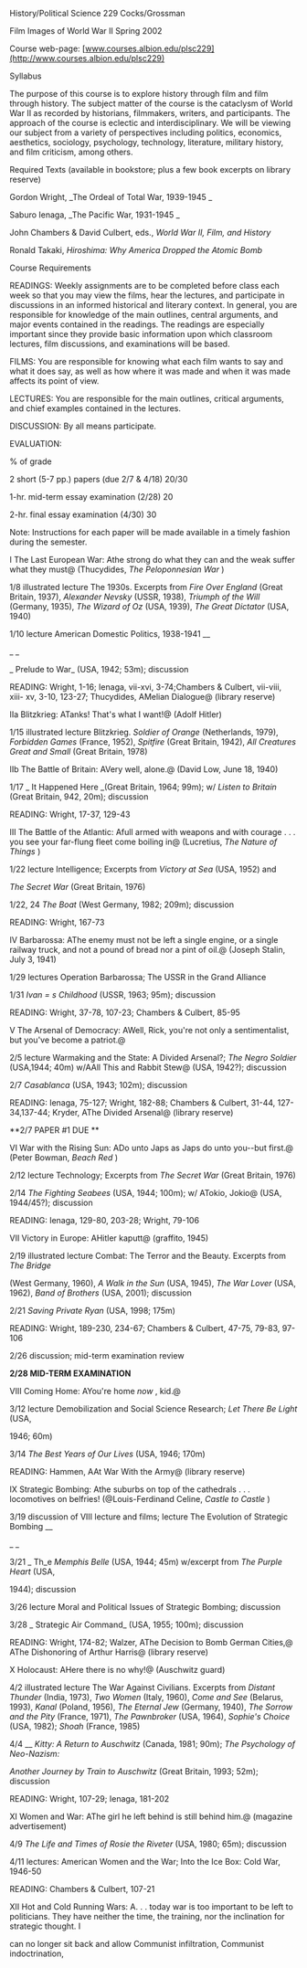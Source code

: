 History/Political Science 229 Cocks/Grossman

Film Images of World War II Spring 2002

Course web-page:
[www.courses.albion.edu/plsc229](http://www.courses.albion.edu/plsc229)



Syllabus



The purpose of this course is to explore history through film and film through
history. The subject matter of the course is the cataclysm of World War II as
recorded by historians, filmmakers, writers, and participants. The approach of
the course is eclectic and interdisciplinary. We will be viewing our subject
from a variety of perspectives including politics, economics, aesthetics,
sociology, psychology, technology, literature, military history, and film
criticism, among others.



Required Texts (available in bookstore; plus a few book excerpts on library
reserve)

Gordon Wright, _The Ordeal of Total War, 1939-1945 _

Saburo Ienaga, _The Pacific War, 1931-1945 _

John Chambers & David Culbert, eds., _World War II, Film, and History_

Ronald Takaki, _Hiroshima: Why America Dropped the Atomic Bomb_

Course Requirements



READINGS: Weekly assignments are to be completed before class each week so
that you may view the films, hear the lectures, and participate in discussions
in an informed historical and literary context. In general, you are
responsible for knowledge of the main outlines, central arguments, and major
events contained in the readings. The readings are especially important since
they provide basic information upon which classroom lectures, film
discussions, and examinations will be based.



FILMS: You are responsible for knowing what each film wants to say and what it
does say, as well as how where it was made and when it was made affects its
point of view.



LECTURES: You are responsible for the main outlines, critical arguments, and
chief examples contained in the lectures.



DISCUSSION: By all means participate.



EVALUATION:

% of grade

2 short (5-7 pp.) papers (due 2/7 & 4/18) 20/30

1-hr. mid-term essay examination (2/28) 20

2-hr. final essay examination (4/30) 30



Note: Instructions for each paper will be made available in a timely fashion
during the semester.



  

I The Last European War: Athe strong do what they can and the weak suffer what
they must@ (Thucydides, _The Peloponnesian War_ )



1/8 illustrated lecture The 1930s. Excerpts from _Fire Over England_ (Great
Britain, 1937), _Alexander Nevsky_ (USSR, 1938), _Triumph of the Will_
(Germany, 1935), _The Wizard of Oz_ (USA, 1939), _The Great Dictator_ (USA,
1940)



1/10 lecture American Domestic Politics, 1938-1941 __

_ _

_ Prelude to War_ (USA, 1942; 53m); discussion



READING: Wright, 1-16; Ienaga, vii-xvi, 3-74;Chambers & Culbert, vii-viii,
xiii- xv, 3-10, 123-27; Thucydides, AMelian Dialogue@ (library reserve)



IIa Blitzkrieg: ATanks! That's what I want!@ (Adolf Hitler)



1/15 illustrated lecture Blitzkrieg. _Soldier of Orange_ (Netherlands, 1979),
_Forbidden Games_ (France, 1952), _Spitfire_ (Great Britain, 1942), _All
Creatures Great and Small_ (Great Britain, 1978)



IIb The Battle of Britain: AVery well, alone.@ (David Low, June 18, 1940)



1/17 _ It Happened Here _(Great Britain, 1964; 99m); w/ _Listen to Britain_
(Great Britain, 942, 20m); discussion



READING: Wright, 17-37, 129-43



III The Battle of the Atlantic: Afull armed with weapons and with courage . .
. you see your far-flung fleet come boiling in@ (Lucretius, _The Nature of
Things_ )



1/22 lecture Intelligence; Excerpts from _Victory at Sea_ (USA, 1952) and

_The Secret War_ (Great Britain, 1976)



1/22, 24 _The Boat_ (West Germany, 1982; 209m); discussion



READING: Wright, 167-73



IV Barbarossa: AThe enemy must not be left a single engine, or a single
railway truck, and  not a pound of bread nor a pint of oil.@ (Joseph Stalin,
July 3, 1941)



1/29 lectures Operation Barbarossa; The USSR in the Grand Alliance



1/31 _Ivan_ _=_ _s Childhood_ (USSR, 1963; 95m); discussion



READING: Wright, 37-78, 107-23; Chambers & Culbert, 85-95

  

V The Arsenal of Democracy: AWell, Rick, you're not only a sentimentalist, but
you've become a patriot.@



2/5 lecture Warmaking and the State: A Divided Arsenal?; _The Negro Soldier_
(USA,1944; 40m) w/AAll This and Rabbit Stew@ (USA, 1942?); discussion



2/7 _Casablanca_ (USA, 1943; 102m); discussion



READING: Ienaga, 75-127; Wright, 182-88; Chambers & Culbert, 31-44,
127-34,137-44; Kryder, AThe Divided Arsenal@ (library reserve)



**2/7 PAPER #1 DUE **



VI War with the Rising Sun: ADo unto Japs as Japs do unto you--but first.@
(Peter  Bowman, _Beach Red_ )



2/12 lecture Technology; Excerpts from _The Secret War_ (Great Britain, 1976)



2/14 _The Fighting Seabees_ (USA, 1944; 100m); w/ ATokio, Jokio@ (USA,
1944/45?); discussion



READING: Ienaga, 129-80, 203-28; Wright, 79-106



VII Victory in Europe: AHitler kaputt@ (graffito, 1945)



2/19 illustrated lecture Combat: The Terror and the Beauty. Excerpts from _The
Bridge_

(West Germany, 1960), _A Walk in the Sun_ (USA, 1945), _The War Lover_ (USA,
1962), _Band of Brothers_ (USA, 2001); discussion



2/21 _Saving Private Ryan_ (USA, 1998; 175m)



READING: Wright, 189-230, 234-67; Chambers & Culbert, 47-75, 79-83, 97-106



2/26 discussion; mid-term examination review



**2/28 MID-TERM EXAMINATION**



VIII Coming Home: AYou're home _now_ , kid.@



3/12 lecture Demobilization and Social Science Research; _Let There Be Light_
(USA,

1946; 60m)



3/14 _The Best Years of Our Lives_ (USA, 1946; 170m)



READING: Hammen, AAt War With the Army@ (library reserve)

  

IX Strategic Bombing: Athe suburbs on top of the cathedrals . . . locomotives
on belfries! (@Louis-Ferdinand Celine, _Castle to Castle_ )



3/19 discussion of VIII lecture and films; lecture The Evolution of Strategic
Bombing __

_ _

3/21 _ Th_e _Memphis Belle_ (USA, 1944; 45m) w/excerpt from _The Purple Heart_
(USA,

1944); discussion



3/26 lecture Moral and Political Issues of Strategic Bombing; discussion



3/28 _ Strategic Air Command_ (USA, 1955; 100m); discussion

READING: Wright, 174-82; Walzer, AThe Decision to Bomb German Cities,@ AThe
Dishonoring of Arthur Harris@ (library reserve)



X Holocaust: AHere there is no why!@ (Auschwitz guard)



4/2 illustrated lecture The War Against Civilians. Excerpts from _Distant
Thunder_ (India, 1973), _Two Women_ (Italy, 1960), _Come and See_ (Belarus,
1993), _Kanal_ (Poland, 1956), _The Eternal Jew_ (Germany, 1940), _The Sorrow
and the Pity_ (France, 1971), _The Pawnbroker_ (USA, 1964), _Sophie's Choice_
(USA, 1982); _Shoah_ (France, 1985)



4/4 __ _Kitty: A Return to Auschwitz_ (Canada, 1981; 90m); _The Psychology of
Neo-Nazism:_

_Another Journey by Train to Auschwitz_ (Great Britain, 1993; 52m); discussion



READING: Wright, 107-29; Ienaga, 181-202



XI Women and War: AThe girl he left behind is still behind him.@ (magazine
advertisement)



4/9 _The Life and Times of Rosie the Riveter_ (USA, 1980; 65m); discussion



4/11 lectures: American Women and the War; Into the Ice Box: Cold War, 1946-50



READING: Chambers & Culbert, 107-21



XII Hot and Cold Running Wars: A. . . today war is too important to be left to
politicians. They have neither the time, the training, nor the inclination for
strategic thought. I

can no longer sit back and allow Communist infiltration, Communist
indoctrination,

